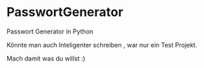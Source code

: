 # PasswortGenerator
Passwort Generator in Python


Könnte man auch Inteligenter schreiben , war nur ein Test Projekt.

Mach damit was du willst :)
